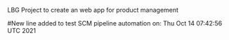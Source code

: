 LBG Project to create an web app for product management

#New line added to test SCM pipeline automation on: Thu Oct 14 07:42:56 UTC 2021
